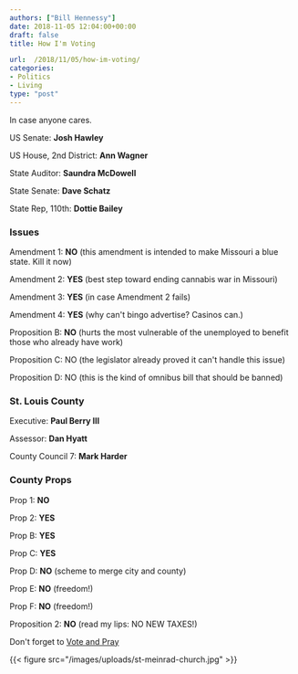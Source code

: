 ```yaml
---
authors: ["Bill Hennessy"]
date: 2018-11-05 12:04:00+00:00
draft: false
title: How I'm Voting

url:  /2018/11/05/how-im-voting/
categories:
- Politics
- Living
type: "post"
---
```





In case anyone cares.







US Senate: **Josh Hawley**







US House, 2nd District: **Ann Wagner**







State Auditor: **Saundra McDowell**







State Senate: **Dave Schatz**







State Rep, 110th: **Dottie Bailey**







### Issues







Amendment 1: **NO** (this amendment is intended to make Missouri a blue state. Kill it now)







Amendment 2: **YES** (best step toward ending cannabis war in Missouri)







Amendment 3: **YES** (in case Amendment 2 fails)







Amendment 4: **YES** (why can't bingo advertise? Casinos can.)







Proposition B: **NO** (hurts the most vulnerable of the unemployed to benefit those who already have work)







Proposition C: NO (the legislator already proved it can't handle this issue)







Proposition D: NO (this is the kind of omnibus bill that should be banned)







### St. Louis County







Executive: **Paul Berry III**







Assessor: **Dan Hyatt**







County Council 7: **Mark Harder**







### County Props







Prop 1: **NO**







Prop 2: **YES**







Prop B: **YES**







Prop C: **YES**







Prop D: **NO** (scheme to merge city and county)







Prop E: **NO** (freedom!)







Prop F: **NO** (freedom!)







Proposition 2: **NO** (read my lips: NO NEW TAXES!)







Don't forget to [Vote and Pray](https://www.hennessysview.com/2018/11/04/election-day-spiritual-warfare/)



{{< figure src="/images/uploads/st-meinrad-church.jpg" >}}